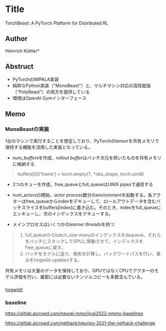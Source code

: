 # Title

TorchBeast: A PyTorch Platform for Distributed RL

## Author

Heinrich Küttler*

## Abstruct

- PyTorchのIMPALA実装
- 純粋なPython実装（"MonoBeast"）と、マルチマシン対応の高性能版（"PolyBeast"）の両方を提供している
- 環境はOpenAI Gymインターフェース

## Memo

### MonoBeastの実装

1台のマシンで実行することを想定しており、PyTorchのtensorを共有メモリで保持する機能を活用した実装となっている。  

- *num_buffers*を作成、*rollout buffer*はバッチ次元を除いたものを共有メモリに格納する

> buffers[0]['frame'] = torch.empty(T, *obs_shape, torch.uint8)

- 2つのキューを作成、free_queueとfull_queueはUNIX pipesで通信する

- num_actorsの開始、*actor process*数分のenvironmentを起動する。各アクターはfree_queueからindexをデキューして、ロールアウトデータを含むバッチスライスをbuffers[index]に書き込む。そのとき、indexをfull_queueにエンキューし、次のインデックスをデキューする。

- メインプロセスはいくつかの*learner threads*を持つ

> 1. full_queueからbatch_size-manyのインデックスをdequeue、それらをバッチにスタックしてGPUに移動させて、インデックスをfree_queueに戻す。  
> 2. バッチをモデルに送り、損失を計算し、バックワードパスを行い、重みをhogwild-updatesする。

共有メモリは大量のデータを保持しており、GPUではなくCPUでアクターのモデル評価を行い、厳密には必要ないテンソルコピーも多数含んでいる。

### 

[hogwild!](https://qiita.com/KazukiOsawa/items/3854eaac63db40146e3c)

### baseline

https://gitlab.aicrowd.com/neural-mmo/ijcai2022-nmmo-baselines

https://gitlab.aicrowd.com/nethack/neurips-2021-the-nethack-challenge